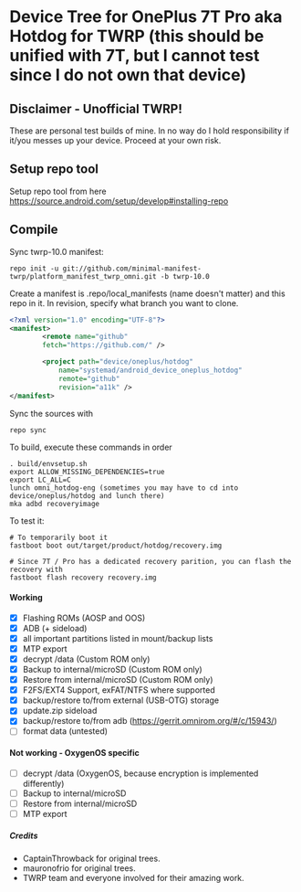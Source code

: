 # Device Tree for OnePlus 7T Pro aka Hotdog for TWRP (this should be unified with 7T, but I cannot test since I do not own that device)
## Disclaimer - Unofficial TWRP!
These are personal test builds of mine. In no way do I hold responsibility if it/you messes up your device.
Proceed at your own risk.

## Setup repo tool
Setup repo tool from here https://source.android.com/setup/develop#installing-repo

## Compile

Sync twrp-10.0 manifest:

```
repo init -u git://github.com/minimal-manifest-twrp/platform_manifest_twrp_omni.git -b twrp-10.0
```

Create a manifest is .repo/local_manifests (name doesn't matter) and this repo in it.
In revision, specify what branch you want to clone. 

```xml
<?xml version="1.0" encoding="UTF-8"?>
<manifest>
		<remote name="github" 
		fetch="https://github.com/" />       

		<project path="device/oneplus/hotdog"
			name="systemad/android_device_oneplus_hotdog"
			remote="github"
			revision="a11k" />
</manifest>

```

Sync the sources with

```
repo sync
```

To build, execute these commands in order

```
. build/envsetup.sh
export ALLOW_MISSING_DEPENDENCIES=true
export LC_ALL=C
lunch omni_hotdog-eng (sometimes you may have to cd into device/oneplus/hotdog and lunch there)
mka adbd recoveryimage 
```

To test it:

```
# To temporarily boot it
fastboot boot out/target/product/hotdog/recovery.img 

# Since 7T / Pro has a dedicated recovery parition, you can flash the recovery with
fastboot flash recovery recovery.img
```

#### Working
- [X] Flashing ROMs (AOSP and OOS)
- [X] ADB (+ sideload)
- [X] all important partitions listed in mount/backup lists
- [X] MTP export
- [X] decrypt /data (Custom ROM only)
- [X] Backup to internal/microSD (Custom ROM only)
- [X] Restore from internal/microSD (Custom ROM only)
- [X] F2FS/EXT4 Support, exFAT/NTFS where supported
- [X] backup/restore to/from external (USB-OTG) storage
- [X] update.zip sideload
- [X] backup/restore to/from adb (https://gerrit.omnirom.org/#/c/15943/)
- [ ] format data (untested)

#### Not working - OxygenOS specific
- [ ] decrypt /data (OxygenOS, because encryption is implemented differently)
- [ ] Backup to internal/microSD
- [ ] Restore from internal/microSD
- [ ] MTP export

##### Credits
- CaptainThrowback for original trees.
- mauronofrio for original trees.
- TWRP team and everyone involved for their amazing work.
